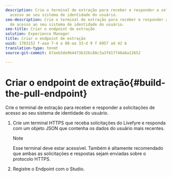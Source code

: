 ```yaml
---
description: Crie o terminal de extração para receber e responder a solicitações de
  acesso ao seu sistema de identidade do usuário.
seo-description: Crie o terminal de extração para receber e responder a solicitações
  de acesso ao seu sistema de identidade do usuário.
seo-title: Criar o endpoint de extração
solution: Experience Manager
title: Criar o endpoint de extração
uuid: 1703152 f-aaa 7-4 a 88-aa 33-d 9 f 8957 ad 42 b
translation-type: tm+mt
source-git-commit: 67aeb3de964473b326c88c3a3f81ff48a6a12652

---
```



# Criar o endpoint de extração{#build-the-pull-endpoint}

Crie o terminal de extração para receber e responder a solicitações de acesso ao seu sistema de identidade do usuário.

1. Crie um terminal HTTPS que receba solicitações do Livefyre e responda com um objeto JSON que contenha os dados do usuário mais recentes.

   >[!NOTE]
   >
   >Esse terminal deve estar acessível. Também é altamente recomendado que ambas as solicitações e respostas sejam enviadas sobre o protocolo HTTPS.

1. Registre o Endpoint com o Studio.
